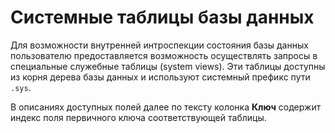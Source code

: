 # Системные таблицы базы данных

Для возможности внутренней интроспекции состояния базы данных пользователю предоставляется возможность осуществлять запросы в специальные служебные таблицы (system views). Эти таблицы доступны из корня дерева базы данных и используют системный префикс пути `.sys`.

В описаниях доступных полей далее по тексту колонка **Ключ** содержит индекс поля первичного ключа соответствующей таблицы.
